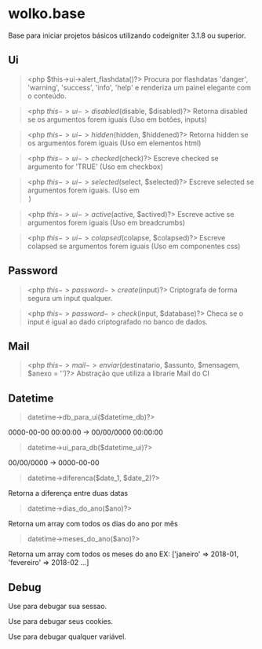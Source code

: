 # wolko.base
Base para iniciar projetos básicos utilizando codeigniter 3.1.8 ou superior.


Ui
---

> <php $this->ui->alert_flashdata()?>
Procura por flashdatas 'danger', 'warning', 'success', 'info', 'help' e renderiza um painel elegante com o conteúdo.

> <php $this->ui->disabled($disable, $disabled)?>
Retorna disabled se os argumentos forem iguais (Uso em botões, inputs)

> <php $this->ui->hidden($hidden, $hiddened)?>
Retorna hidden se os argumentos forem iguais (Uso em elementos html)

> <php $this->ui->checked($check)?>
Escreve checked se argumento for 'TRUE' (Uso em checkbox)

> <php $this->ui->selected($select, $selected)?>
Escreve selected se argumentos forem iguais. (Uso em <option>)

> <php $this->ui->active($active, $actived)?>
Escreve active se argumentos forem iguais (Uso em breadcrumbs)

> <php $this->ui->colapsed($colapse, $colapsed)?>
Escreve colapsed se argumentos forem iguais (Uso em componentes css)


Password
---

> <php $this->password->create($input)?>
Criptografa de forma segura um input qualquer.

> <php $this->password->check($input, $database)?>
Checa se o input é igual ao dado criptografado no banco de dados.


Mail
---

> <php $this->mail->enviar($destinatario, $assunto, $mensagem, $anexo = '')?>
Abstração que utiliza a librarie Mail do CI


Datetime
---

> <?php $this->datetime->db_para_ui($datetime_db)?>
0000-00-00 00:00:00 -> 00/00/0000 00:00:00

> <?php $this->datetime->ui_para_db($datetime_ui)?>
00/00/0000 -> 0000-00-00

> <?php $this->datetime->diferenca($date_1, $date_2)?>
Retorna a diferença entre duas datas

> <?php $this->datetime->dias_do_ano($ano)?>
Retorna um array com todos os dias do ano por mês

> <?php $this->datetime->meses_do_ano($ano)?>
Retorna um array com todos os meses do ano EX: ['janeiro' => 2018-01, 'fevereiro' => 2018-02 ...]


Debug
---

> <?php debug_session() ?>
Use para debugar sua sessao.

> <?php debug_cookie() ?>
Use para debugar seus cookies.

> <?php debug_var($var) ?>
Use para debugar qualquer variável.

